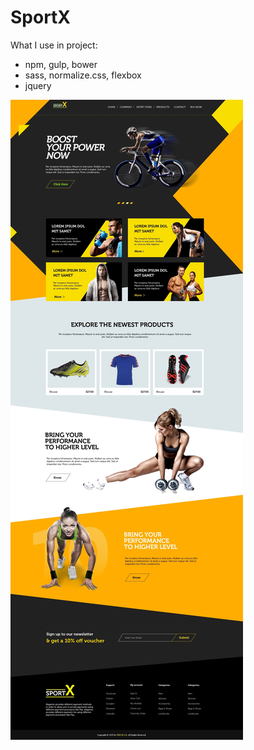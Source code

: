 # SportX

What I use in project:

 - npm, gulp, bower
 - sass, normalize.css, flexbox
 - jquery
 
![layout-snapshot](./template/desctop.jpg)
